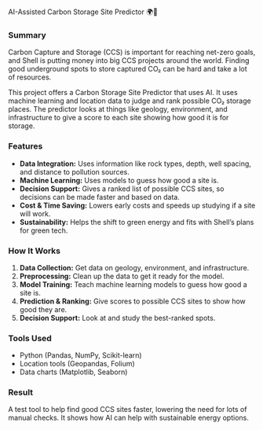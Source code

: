 AI-Assisted Carbon Storage Site Predictor 🌍💨

### Summary

Carbon Capture and Storage (CCS) is important for reaching net-zero goals, and Shell is putting money into big CCS projects around the world. Finding good underground spots to store captured CO₂ can be hard and take a lot of resources.

This project offers a Carbon Storage Site Predictor that uses AI. It uses machine learning and location data to judge and rank possible CO₂ storage places. The predictor looks at things like geology, environment, and infrastructure to give a score to each site showing how good it is for storage.

### Features

*   **Data Integration:** Uses information like rock types, depth, well spacing, and distance to pollution sources.
*   **Machine Learning:** Uses models to guess how good a site is.
*   **Decision Support:** Gives a ranked list of possible CCS sites, so decisions can be made faster and based on data.
*   **Cost &amp; Time Saving:** Lowers early costs and speeds up studying if a site will work.
*   **Sustainability:** Helps the shift to green energy and fits with Shell’s plans for green tech.

### How It Works

1.  **Data Collection:** Get data on geology, environment, and infrastructure.
2.  **Preprocessing:** Clean up the data to get it ready for the model.
3.  **Model Training:** Teach machine learning models to guess how good a site is.
4.  **Prediction &amp; Ranking:** Give scores to possible CCS sites to show how good they are.
5.  **Decision Support:** Look at and study the best-ranked spots.

### Tools Used

*   Python (Pandas, NumPy, Scikit-learn)
*   Location tools (Geopandas, Folium)
*   Data charts (Matplotlib, Seaborn)

### Result

A test tool to help find good CCS sites faster, lowering the need for lots of manual checks. It shows how AI can help with sustainable energy options.
